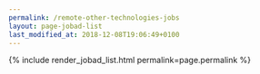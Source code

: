```yaml
---
permalink: /remote-other-technologies-jobs
layout: page-jobad-list
last_modified_at: 2018-12-08T19:06:49+0100
---
```

{% include render_jobad_list.html permalink=page.permalink %}

